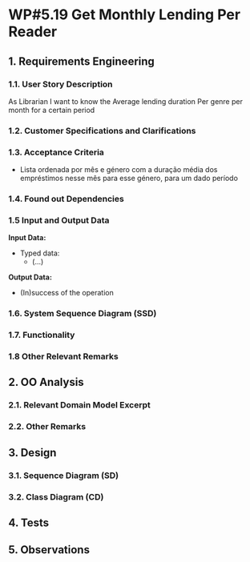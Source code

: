 # WP#5.19 Get Monthly Lending Per Reader
## 1. Requirements Engineering
### 1.1. User Story Description

As Librarian I want to know the Average lending duration Per genre per month for a certain period

### 1.2. Customer Specifications and Clarifications

### 1.3. Acceptance Criteria
- Lista ordenada por mês e género com a duração média dos empréstimos nesse mês para esse género, para um dado período

### 1.4. Found out Dependencies
### 1.5 Input and Output Data

**Input Data:**

* Typed data:
  * (...)

**Output Data:**

* (In)success of the operation


### 1.6. System Sequence Diagram (SSD)
### 1.7. Functionality
### 1.8 Other Relevant Remarks
## 2. OO Analysis
### 2.1. Relevant Domain Model Excerpt
### 2.2. Other Remarks
## 3. Design
### 3.1. Sequence Diagram (SD)

[//]: # (<img src="Ph1-15-LendBook-SD-WP_4A_15_Lend_Book.svg" alt="WP_4A_15_Lend_Book">)

### 3.2. Class Diagram (CD)
## 4. Tests
## 5. Observations
